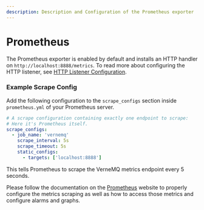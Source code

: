 ```yaml
---
description: Description and Configuration of the Prometheus exporter
---
```


# Prometheus

The Prometheus exporter is enabled by default and installs an HTTP handler on `http://localhost:8888/metrics`. To read more about configuring the HTTP listener, see [HTTP Listener Configuration](../configuring-vernemq/http-listeners.md).

### Example Scrape Config

Add the following configuration to the `scrape_configs` section inside `prometheus.yml` of your Prometheus server.

```yaml
# A scrape configuration containing exactly one endpoint to scrape: 
# Here it's Prometheus itself.
scrape_configs:
  - job_name: 'vernemq'
    scrape_interval: 5s
    scrape_timeout: 5s
    static_configs:
      - targets: ['localhost:8888']
```

This tells Prometheus to scrape the VerneMQ metrics endpoint every 5 seconds.

Please follow the documentation on the [Prometheus](http://prometheus.io) website to properly configure the metrics scraping as well as how to access those metrics and configure alarms and graphs.

